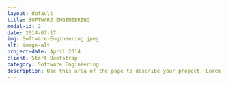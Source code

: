 ```yaml
---
layout: default
title: SOFTWARE ENGINEERING
modal-id: 2
date: 2014-07-17
img: Software-Engineering.jpeg
alt: image-alt
project-date: April 2014
client: Start Bootstrap
category: Software Engineering
description: Use this area of the page to describe your project. Lorem ipsum dolor sit amet, consectetur adipisicing elit. Mollitia neque assumenda ipsam nihil, molestias magnam, recusandae quos quis inventore quisquam velit asperiores, vitae? Reprehenderit soluta, eos quod consequuntur itaque. Nam.
---
```


